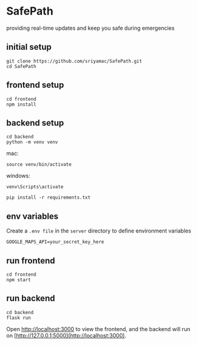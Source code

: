 # SafePath
<p> providing real-time updates and keep you safe during emergencies </p>

## initial setup
```
git clone https://github.com/sriyamac/SafePath.git
cd SafePath
```

## frontend setup
```
cd frontend
npm install
```
## backend setup
```
cd backend
python -m venv venv
```
mac:
```
source venv/bin/activate
```
windows: 
```
venv\Scripts\activate
```

```
pip install -r requirements.txt
```

## env variables
Create a `.env file` in the `server` directory to define environment variables
```
GOOGLE_MAPS_API=your_secret_key_here
```

## run frontend
```
cd frontend
npm start
```

## run backend
```
cd backend
flask run
```

Open [http://localhost:3000](http://localhost:3000) to view the frontend, and the backend will run on [http://127.0.0.1:5000](http://localhost:3000).

